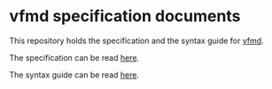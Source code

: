 # vfmd specification documents

This repository holds the specification and the syntax guide for [vfmd].

The specification can be read [here](http://vfmd.github.io/vfmd-spec/specification/).

The syntax guide can be read [here](http://vfmd.github.io/vfmd-spec/specification/).

[vfmd]: http://vfmd.github.io/
